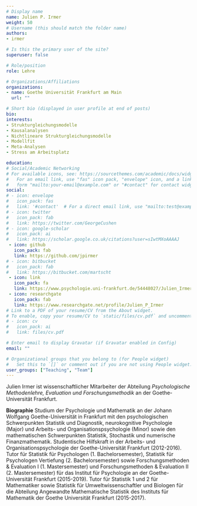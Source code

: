 ```yaml
---
# Display name
name: Julien P. Irmer
weight: 50
# Username (this should match the folder name)
authors:
- irmer

# Is this the primary user of the site?
superuser: false

# Role/position
role: Lehre

# Organizations/Affiliations
organizations:
- name: Goethe Universität Frankfurt am Main
  url: ""

# Short bio (displayed in user profile at end of posts)
bio:
interests:
- Strukturgleichungsmodelle
- Kausalanalysen
- Nichtlineare Strukturgleichungsmodelle
- Modellfit
- Meta-Analysen
- Stress am Arbeitsplatz

education:
# Social/Academic Networking
# For available icons, see: https://sourcethemes.com/academic/docs/widgets/#icons
#   For an email link, use "fas" icon pack, "envelope" icon, and a link in the
#   form "mailto:your-email@example.com" or "#contact" for contact widget.
social:
# - icon: envelope
#   icon_pack: fas
#   link: '#contact'  # For a direct email link, use "mailto:test@example.org".
# - icon: twitter
#   icon_pack: fab
#   link: https://twitter.com/GeorgeCushen
# - icon: google-scholar
#   icon_pack: ai
#   link: https://scholar.google.co.uk/citations?user=sIwtMXoAAAAJ
 - icon: github
   icon_pack: fab
   link: https://github.com/jpirmer
# - icon: bitbucket
#   icon_pack: fab
#   link: https://bitbucket.com/martscht
 - icon: link
   icon_pack: fa
   link: https://www.psychologie.uni-frankfurt.de/54448027/Julien_Irmer
 - icon: researchgate
   icon_pack: fab
   link: https://www.researchgate.net/profile/Julien_P_Irmer
# Link to a PDF of your resume/CV from the About widget.
# To enable, copy your resume/CV to `static/files/cv.pdf` and uncomment the lines below.
# - icon: cv
#   icon_pack: ai
#   link: files/cv.pdf

# Enter email to display Gravatar (if Gravatar enabled in Config)
email: ""

# Organizational groups that you belong to (for People widget)
#   Set this to `[]` or comment out if you are not using People widget.
user_groups: ["Teaching", "Team"]
---
```


Julien Irmer ist wissenschaftlicher Mitarbeiter der Abteilung _Psychologische Methodenlehre, Evaluation und Forschungsmethodik_ an der Goethe-Universität Frankfurt.

**Biographie**
Studium der Psychologie und Mathematik an der Johann Wolfgang Goethe-Universität in Frankfurt mit den psychologischen Schwerpunkten Statistik und Diagnostik, neurokognitive Psychologie (Major) und Arbeits- und Organisationspsychologie (Minor) sowie den mathematischen Schwerpunkten Statistik, Stochastik und numerische Finanzmathematik. Studentische Hilfskraft in der Arbeits- und Organisationspsychologie der Goethe-Universität Frankfurt (2012-2016). Tutor für Statistik für Psychologen (1. Bachelorsemester), Statistik für Psychologen Vertiefung (2. Bachelorsemester) sowie Forschungsmethoden & Evaluation I (1. Mastersemester) und Forschungsmethoden & Evaluation II (2. Mastersemester) für das Institut für Psychologie an der Goethe-Universität Frankfurt (2015-2019). Tutor für Statistik 1 und 2 für Mathematiker sowie Statistik für Umweltwissenschaftler und Biologen für die Abteilung Angewandte Mathematische Statistik des Instituts für Mathematik der Goethe Universität Frankfurt (2015-2017).

